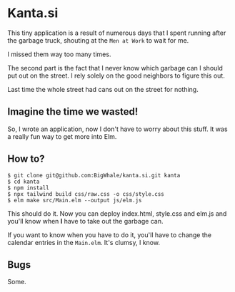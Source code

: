 Kanta.si
=

This tiny application is a result of numerous days that I spent running
after the garbage truck, shouting at the `Men at Work` to wait for me.

I missed them way too many times.

The second part is the fact that I never know which garbage can I should
put out on the street. I rely solely on the good neighbors to figure
this out.

Last time the whole street had cans out on the street for nothing.

Imagine the time we wasted!
-

So, I wrote an application, now I don't have to worry about this stuff.
It was a really fun way to get more into Elm.

How to?
-

```
$ git clone git@github.com:BigWhale/kanta.si.git kanta
$ cd kanta
$ npm install
$ npx tailwind build css/raw.css -o css/style.css
$ elm make src/Main.elm --output js/elm.js
```
This should do it. Now you can deploy index.html, style.css and elm.js and
you'll know when **I**  have to take out the garbage can.

If you want to know when you have to do it, you'll have to change the
calendar entries in the `Main.elm`. It's clumsy, I know.

Bugs
-
Some.  

